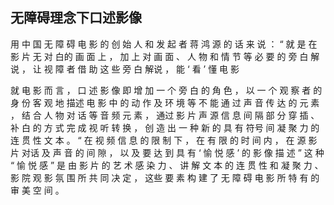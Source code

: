 ## 无障碍理念下口述影像

用 中 国 无 障 碍 电 影 的 创 始 人 和 发 起 者 蒋 鸿 源 的 话 来 说 ： “ 就 是 在 影 片 无 对 白的 画 面 上 ， 加 上 对 画 面 、 人 物 和 情 节 等 必 要 的 旁 白 解 说 ， 让 视 障 者 借 助 这 些 旁 白 解说 ， 能 ‘ 看 ’ 懂 电 影 


就 电 影 而 言 ， 口 述 影 像 即 增 加 一 个 旁 白 的 角 色 ， 以 一 个 观 察 者 的 身 份 客 观 地 描述 电 影 中 的 动 作 及 环 境 等 不 能 通 过 声 音 传 达 的 元 素 ， 结 合 人 物 对 话 等 音 频 元 素 ， 通过 影 片 声 源 信 息 间 隔 部 分 穿 插 、 补 白 的 方 式 完 成 视 听 转 换 ， 创 造 出 一 种 新 的 具 有 符号 间 凝 聚 力 的 连 贯 性 文 本 。 “ 在 视 频 信 息 的 限 制 下 ， 在 有 限 的 时 间 内 ， 在 源 影 片 对话 及 声 音 的 间 隙 ， 以 及 要 达 到 具 有 ‘ 愉 悦 感 ’ 的 影 像 描 述 ” 这 种 “ 愉 悦 感 ” 是 由 影 片 的 艺 术 感 染 力 、 讲 解 文 本 的 连 贯 性 和 凝 聚 力 、 影 院 观 影 氛 围 所 共 同 决 定 ， 这些 要 素 构 建 了 无 障 碍 电 影 所 特 有 的 审 美 空 间 。
